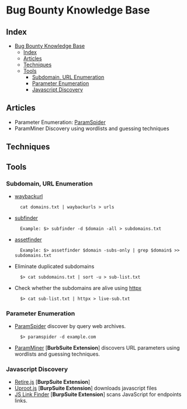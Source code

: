 # Bug Bounty Knowledge Base

## Index

- [Bug Bounty Knowledge Base](#bug-bounty-knowledge-base)
  - [Index](#index)
  - [Articles](#articles)
  - [Techniques](#techniques)
  - [Tools](#tools)
    - [Subdomain, URL Enumeration](#subdomain-url-enumeration)
    - [Parameter Enumeration](#parameter-enumeration)
    - [Javascript Discovery](#javascript-discovery)

## Articles

- Parameter Enumeration: [ParamSpider](https://portswigger.net/daily-swig/paramspider-new-tool-helps-in-the-discovery-of-url-parameter-vulnerabilities)
- ParamMiner
  Discovery using wordlists and guessing techniques

## Techniques

## Tools

### Subdomain, URL Enumeration

- [waybackurl](https://github.com/tomnomnom/waybackurls)
  ```
    cat domains.txt | waybackurls > urls
  ```
- [subfinder](https://github.com/projectdiscovery/subfinder)

  ```
    Example: $> subfinder -d $domain -all > subdomains.txt
  ```

- [assetfinder](https://github.com/tomnomnom/assetfinder)

  ```
    Example: $> assetfinder $domain -subs-only | grep $domain$ >> subdomains.txt
  ```

- Eliminate duplicated subdomains
  ```
    $> cat subdomains.txt | sort -u > sub-list.txt
  ```
- Check whether the subdomains are alive using [httpx](https://github.com/projectdiscovery/httpx)
  ```
    $> cat sub-list.txt | httpx > live-sub.txt
  ```

### Parameter Enumeration

- [ParamSpider](https://github.com/devanshbatham/ParamSpider) discover by query web archives.

  ```
    $> paramspider -d example.com
  ```

- [ParamMiner](https://portswigger.net/bappstore/17d2949a985c4b7ca092728dba871943) [**BurbSuite Extension**] discovers URL parameters using wordlists and guessing techniques.

### Javascript Discovery

- [Retire.js](https://portswigger.net/bappstore/36238b534a78494db9bf2d03f112265c) [**BurpSuite Extension**]
- [Uproot.js](https://github.com/0xDexter0us/uproot-JS) [**BurpSuite Extension**] downloads javascript files
- [JS Link Finder](https://portswigger.net/bappstore/0e61c786db0c4ac787a08c4516d52ccf) [**BurpSuite Extension**] scans JavaScript for endpoints links.
